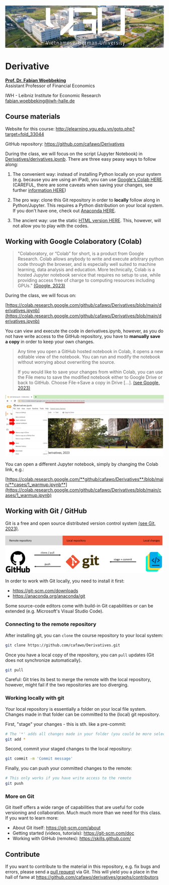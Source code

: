 ![image-3.png](figures/fscampus_small.png)

# Derivative

[**Prof. Dr. Fabian Woebbeking**](https://woebbeking.info/)</br>
Assistant Professor of Financial Economics

IWH - Leibniz Institute for Economic Research</br>
fabian.woebbeking@iwh-halle.de


## Course materials

Website for this course: http://elearning.vgu.edu.vn/goto.php?target=fold_33044

GitHub repository: https://github.com/cafawo/Derivatives

During the class, we will focus on the script (Jupyter Notebook) in [Derivatives/derivatives.ipynb](https://github.com/cafawo/Derivatives/blob/main/derivatives.ipynb). There are three easy peasy ways to follow along:

1. The convenient way: instead of installing Python locally on your system (e.g. because you are using an iPad), you can use [Google's Colab HERE](https://colab.research.google.com/github/cafawo/Derivatives/blob/main/derivatives.ipynb).  (CAREFUL, there are some caveats when saving your changes, see further  [information HERE](https://colab.research.google.com/github/googlecolab/colabtools/blob/master/notebooks/colab-github-demo.ipynb))

2. The pro way: clone this Git repository in order to **locally** follow along in Python/Jupyter. This requires a Python distribution on your local system. If you don't have one, check out [Anaconda HERE](https://www.anaconda.com/products/individual).

3. The ancient way: use the static [HTML version HERE](https://cafawo.github.io/Derivatives/derivatives.html). This, however, will not allow you to play with the codes.


## Working with Google Colaboratory (Colab)

> "Colaboratory, or “Colab” for short, is a product from Google Research. Colab allows anybody to write and execute arbitrary python code through the browser, and is especially well suited to machine learning, data analysis and education. More technically, Colab is a hosted Jupyter notebook service that requires no setup to use, while providing access free of charge to computing resources including GPUs." [(Google, 2023)](https://research.google.com/colaboratory/faq.html)

During the class, we will focus on: 

[https://colab.research.google.com/github/cafawo/Derivatives/blob/main/derivatives.ipynb](https://colab.research.google.com/github/cafawo/Derivatives/blob/main/derivatives.ipynb)

You can view and execute the code in derivatives.ipynb, however, as you do not have write access to the GitHub repository, you have to **manually save a copy** in order to keep your own changes.

> Any time you open a GitHub hosted notebook in Colab, it opens a new editable view of the notebook. You can run and modify the notebook without worrying about overwriting the source.
>
> If you would like to save your changes from within Colab, you can use the File menu to save the modified notebook either to Google Drive or back to GitHub. Choose File→Save a copy in Drive [...].
> [(see Google, 2023)](https://colab.research.google.com/github/googlecolab/colabtools/blob/master/notebooks/colab-github-demo.ipynb#scrollTo=8J3NBxtZpPcK)


![image-3.png](figures/colab.png)

You can open a different Jupyter notebook, simply by changing the Colab link, e.g.:

[https://colab.research.google.com/**github/cafawo/Derivatives**/blob/main/**cases/1_warmup.ipynb**](https://colab.research.google.com/github/cafawo/Derivatives/blob/main/cases/1_warmup.ipynb)


## Working with Git / GitHub

Git is a free and open source distributed version control system [(see Git, 2023)](https://git-scm.com/).

![image-3.png](figures/git.png)

In order to work with Git locally, you need to install it first: 
* https://git-scm.com/downloads
* https://anaconda.org/anaconda/git

Some source-code editors come with build-in Git capabilities or can be extended (e.g. Microsoft's Visual Studio Code). 

### Connecting to the remote repository

After installing git, you can `clone` the course repository to your local system:

```Bash
git clone https://github.com/cafawo/Derivatives.git
```

Once you have a local copy of the repository, you can `pull` updates (Git does not synchronize automatically). 

```Bash
git pull
```

Careful: Git tries its best to merge the remote with the local repository, however, might fail if the two repositories are too diverging.

### Working locally with git

Your local repository is essentially a folder on your local file system. Changes made in that folder can be committed to the (local) git repository. 

First, "stage" your changes - this is sth. like a pre-commit:

```Bash
# The '*' adds all changes made in your folder (you could be more selective)
git add *
```

Second, commit your staged changes to the local repository:
```Bash
git commit -m 'Commit message'
```

Finally, you can push your committed changes to the remote:
```Bash
# This only works if you have write access to the remote
git push
```

### More on Git

Git itself offers a wide range of capabilities that are useful for code versioning and collaboration. Much much more than we need for this class. If you want to learn more:
* About Git itself: https://git-scm.com/about
* Getting started (videos, tutorials): https://git-scm.com/doc
* Working with GitHub (remotes): https://skills.github.com/



## Contribute

If you want to contribute to the material in this repository, e.g. fix bugs and errors, please send a [pull request](https://github.com/cafawo/derivatives/pulls) via Git. This will yield you a place in the hall of fame at https://github.com/cafawo/derivatives/graphs/contributors
